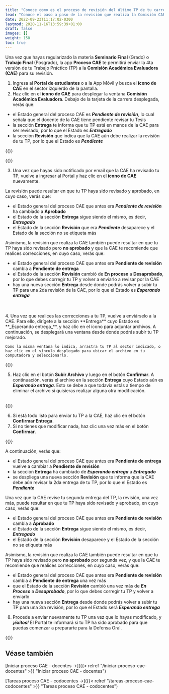 ```yaml
---
title: "Conoce como es el proceso de revisión del último TP de tu carrera"
lead: "Conoce el paso a paso de la revisión que realiza la Comisión CAE del último Trabajo Práctico de tu carrera."
date: 2022-09-23T11:17:02-0300
lastmod: 2020-11-16T13:59:39+01:00
draft: false
images: []
weight: 150
toc: true
---
```


Una vez que hayas regularizado la materia **Seminario Final** (Grado) o **Trabajo Final** (Posgrado), la app **Proceso CAE** te permitirá enviar la 4ta versión de tu Trabajo Práctico (TP) a la **Comisión Académica Evaluadora (CAE)** para su revisión.

1. Ingresa al **Portal de estudiantes** o a la App Móvil y busca el **ícono de CAE** en el sector izquierdo de la pantalla.
2. Haz clic en el **ícono de CAE** para desplegar la ventana **Comisión Académica Evaluadora**. Debajo de la tarjeta de la carrera desplegada, verás que:

     
  - el Estado general del proceso CAE es **_Pendiente de revisión_**, lo cual señala que el docente de la CAE tiene pendiente revisar tu Tesis
  - la sección **Entrega** te informa que tu TP está en manos de la CAE para ser revisado, por lo que el Estado es **_Entregado_**
   - la sección **Revisión** que indica que la CAE aún debe realizar la revisión de tu TP, por lo que el Estado es **_Pendiente_**

  {{<note text="La sección relacionada con la Entrega de tu TP contiene todo tu Trabajo Final, es decir, todos los archivos que fueron subidos a Canvas durante el cursado de la materia y las correcciones de las entregas del TP.">}}
<br>

  {{<note text="Esta primera entrega automática no consume intentos de entrega.">}}
<br>

3. Una vez que hayas sido notificado por email que la CAE ha revisado tu TP, vuelve a ingresar al Portal y haz clic en el **ícono de CAE** nuevamente.

La revisión puede resultar en que tu TP haya sido revisado y aprobado, en cuyo caso, verás que:
  - el Estado general del proceso CAE que antes era **_Pendiente de revisión_** ha cambiado a **Aprobado**
  - el Estado de la sección **Entrega** sigue siendo el mismo, es decir, **_Entregado_**
   -  el Estado de la sección **Revisión** que era **_Pendiente_** desaparece y el Estado de la sección no se etiqueta más
  
Asimismo, la revisión que realiza la CAE también puede resultar en que tu TP haya sido revisado pero **no aprobado** y que la CAE te recomiende que realices correcciones, en cuyo caso, verás que:  
   - el Estado general del proceso CAE que antes era **Pendiente de revisión** cambia a **Pendiente de entrega**
   - el Estado de la sección **Revisión** cambió de **En proceso** a **Desaprobado**, por lo que debes corregir tu TP y volver a enviarlo a revisar por la CAE
   - hay una nueva sección **Entrega** desde donde podrás volver a subir tu TP para una 2da revisión de la CAE, por lo que el Estado es **_Esperando entrega_**
<br>
<br>
4. Una vez que realices las correcciones a tu TP, vuelve a enviárselo a la CAE. Para ello, dirígete a la sección **Entrega** cuyo Estado es **_Esperando entrega_**, y haz clic en el ícono para adjuntar archivos. A continuación, se desplegará una ventana desde donde podrás subir tu TP mejorado.

    Como la misma ventana lo indica, arrastra tu TP al sector indicado, o haz clic en el vínculo desplegado para ubicar el archivo en tu computadora y seleccionarlo.

{{<note text="Una vez subido el archivo, tendrás la posibilidad de eliminarlo, si, por ejemplo, te confundiste de archivo, para poder subir el correcto.">}}<br>

5. Haz clic en el botón **Subir Archivo** y luego en el botón **Confirmar**. A continuación, verás el archivo en la sección **Entrega** cuyo Estado aún es **_Esperando entrega_**. Esto se debe a que todavía estás a tiempo de eliminar el archivo si quisieras realizar alguna otra modificación.

<br>
{{<warning text=` Además de subir los archivos, debes confirmar la Entrega.` >}}
</b>
<br>

6. Si está todo listo para enviar tu TP a la CAE, haz clic en el botón **Confirmar Entrega**.
7. Si no tienes que modificar nada, haz clic una vez más en el botón **Confirmar**.

{{<note text="Nota que el sector inferior de la pantalla Confirmar Entrega señala que Quedan 2 intentos de entrega. Siendo esta tu segunda entrega, luego de enviarla te quedará solo un intento más.">}}<br>

A continuación, verás que:

   - el Estado general del proceso CAE que antes era **Pendiente de entrega** vuelve a cambiar a **Pendiente de revisión**
   - la sección **Entrega** ha cambiado de **_Esperando entrega_** a **_Entregado_**
   - se despliega una nueva sección **Revisión** que te informa que la CAE debe aún revisar la 2da entrega de tu TP, por lo que el Estado es **_Pendiente_**

Una vez que la CAE revise tu segunda entrega del TP, la revisión, una vez más, puede resultar en que tu TP haya sido revisado y aprobado, en cuyo caso, verás que:

  - el Estado general del proceso CAE que antes era **Pendiente de revisión** cambia a **Aprobado**
  - el Estado de la sección **Entrega** sigue siendo el mismo, es decir, **_Entregado_**
  - el Estado de la sección **Revisión** desaparece y el Estado de la sección no se etiqueta más

Asimismo, la revisión que realiza la CAE también puede resultar en que tu TP haya sido revisado pero **no aprobado** por segunda vez, y que la CAE te recomiende que realices correcciones, en cuyo caso, verás que:

   - el Estado general del proceso CAE que antes era **Pendiente de revisión** cambia a **Pendiente de entrega** una vez más
   - que el Estado de la sección **Revisión** cambió una vez más de **_En Proceso_** a **_Desaprobado_**, por lo que debes corregir tu TP y volver a enviarlo
   - hay una nueva sección **Entrega** desde donde podrás volver a subir tu TP para una 3ra revisión, por lo que el Estado será **_Esperando entrega_**

8. Procede a enviar nuevamente tu TP una vez que lo hayas modificado, y **_¡éxitos!_** El Portal te informará si tu TP ha sido aprobado para que puedas comenzar a prepararte para la Defensa Oral.

{{<note text="En caso de desaprobar, deberás volver a cursar la materia del tipo Trabajo Final <b>Seminario Final</b> (Grado) o <b>Trabajo Final</b> (Posgrado).">}}

## Véase también

[Iniciar proceso CAE - docentes →]({{< relref "/iniciar-proceso-cae-docentes" >}} "Iniciar proceso CAE - docentes")

[Tareas proceso CAE - codocentes →]({{< relref "/tareas-proceso-cae-codocentes" >}} "Tareas proceso CAE - codocentes")